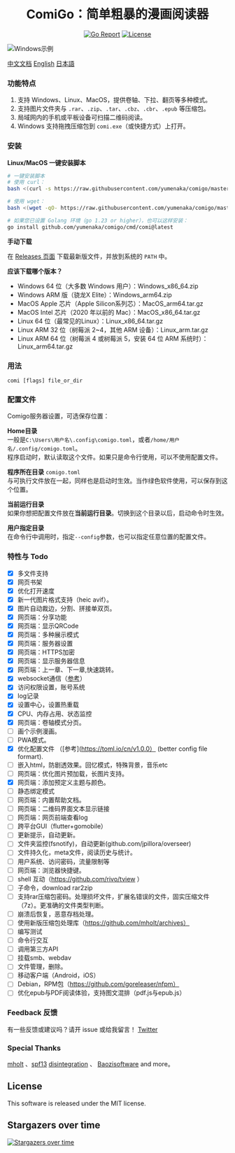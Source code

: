 <div align="center">

# ComiGo：简单粗暴的漫画阅读器

[![Go Report](https://goreportcard.com/badge/github.com/yumenaka/comi?style=flat-square)](https://goreportcard.com/report/github.com/yumenaka/comi)
[![License](https://img.shields.io/github/license/yumenaka/comi?style=flat-square&color=blue)](https://github.com/yumenaka/comigo/blob/main/LICENSE)

<!--
[![Downloads](https://img.shields.io/github/downloads/yumenaka/comi/total?style=flat-square&color=success)](https://github.com/yumenaka/comigo/releases)
<img src="https://raw.githubusercontent.com/yumenaka/comi/master/icon.ico" alt="ComiGo：简单粗暴的漫画阅读器" width="200">
-->
</div>

![Windows示例](https://www.yumenaka.net/wp-content/uploads/2020/08/sample.gif "Windows示例")

[中文文档](https://github.com/yumenaka/comigo/blob/master/README.md)  [English](https://github.com/yumenaka/comigo/blob/master/README_EN.md) [日本語](https://github.com/yumenaka/comigo/blob/master/README_JP.md)  

### 功能特点

1. 支持 Windows、Linux、MacOS，提供卷轴、下拉、翻页等多种模式。
2. 支持图片文件夹与 `.rar`、`.zip`、`.tar`、`.cbz`、`.cbr`、`.epub` 等压缩包。
3. 局域网内的手机或平板设备可扫描二维码阅读。
4. Windows 支持拖拽压缩包到 `comi.exe`（或快捷方式）上打开。

### 安装

**Linux/MacOS 一键安装脚本**

```bash
# 一键安装脚本
# 使用 curl：
bash <(curl -s https://raw.githubusercontent.com/yumenaka/comigo/master/get_comigo.sh)

# 使用 wget：
bash <(wget -qO- https://raw.githubusercontent.com/yumenaka/comigo/master/get_comigo.sh)

# 如果您已设置 Golang 环境（go 1.23 or higher），也可以这样安装：
go install github.com/yumenaka/comigo/cmd/comi@latest
```

**手动下载**

在 [Releases 页面](https://github.com/yumenaka/comigo/releases) 下载最新版文件，并放到系统的 `PATH` 中。

**应该下载哪个版本？**

- Windows 64 位（大多数 Windows 用户）：Windows_x86_64.zip
- Windows ARM 版（骁龙X Elite）：Windows_arm64.zip
- MacOS Apple 芯片（Apple Silicon系列芯）：MacOS_arm64.tar.gz
- MacOS Intel 芯片（2020 年以前的 Mac）：MacOS_x86_64.tar.gz
- Linux 64 位（最常见的Linux）：Linux_x86_64.tar.gz
- Linux ARM 32 位（树莓派 2~4，其他 ARM 设备）：Linux_arm.tar.gz
- Linux ARM 64 位（树莓派 4 或树莓派 5，安装 64 位 ARM 系统时）：Linux_arm64.tar.gz

### 用法

```
comi [flags] file_or_dir
```

### 配置文件

Comigo服务器设置，可选保存位置：

**Home目录**  
一般是`C:\Users\用户名\.config\comigo.toml`，或者`/home/用户名/.config/comigo.toml`。  
程序启动时，默认读取这个文件。如果只是命令行使用，可以不使用配置文件。

**程序所在目录**
`comigo.toml`  
与可执行文件放在一起，同样也是启动时生效。当作绿色软件使用，可以保存到这个位置。

**当前运行目录**  
如果你想把配置文件放在**当前运行目录**。切换到这个目录以后，启动命令时生效。

**用户指定目录**  
在命令行中调用时，指定`--config`参数，也可以指定任意位置的配置文件。

### 特性与 Todo

- [x] 多文件支持
- [x] 网页书架
- [x] 优化打开速度
- [x] 新一代图片格式支持（heic avif）。
- [x] 图片自动裁边，分割、拼接单双页。
- [x] 网页端：分享功能
- [x] 网页端：显示QRCode
- [x] 网页端：多种展示模式
- [x] 网页端：服务器设置
- [x] 网页端：HTTPS加密
- [x] 网页端：显示服务器信息
- [x] 网页端：上一章、下一章,快速跳转。
- [x] websocket通信（[参考](https://github.com/Unrud/remote-touchpad)）
- [x] 访问权限设置，账号系统
- [x] log记录
- [x] 设置中心，设置热重载
- [x] CPU、内存占用、状态监控
- [x] 网页端：卷轴模式分页。
- [ ] 画个示例漫画。
- [ ] PWA模式。
- [x] 优化配置文件 （[参考](<https://toml.io/cn/v1.0.0）> (better config file formart).
- [ ] 嵌入html，防剧透效果。回忆模式，特殊背景，音乐etc
- [ ] 网页端：优化图片预加载，长图片支持。
- [x] 网页端：添加预定义主题与颜色。
- [ ] 静态绑定模式
- [ ] 网页端：内置帮助文档。
- [ ] 网页端：二维码界面文本显示链接
- [ ] 网页端：网页前端查看log
- [ ] 跨平台GUI（flutter+gomobile）
- [ ] 更新提示，自动更新。
- [ ] 文件夹监控(fsnotify)，自动更新(github.com/jpillora/overseer)
- [ ] 文件持久化，meta文件，阅读历史与统计。
- [ ] 用户系统、访问密码，流量限制等
- [ ] 网页端：浏览器快捷键。
- [ ] shell 互动（<https://github.com/rivo/tview> ）
- [ ] 子命令，download rar2zip
- [ ] 支持rar压缩包密码。处理损坏文件，扩展名错误的文件，固实压缩文件（7z）。更准确的文件类型判断。
- [ ] 崩溃后恢复，恶意存档处理。
- [ ] 使用新版压缩包处理库（https://github.com/mholt/archives）
- [ ] 编写测试
- [ ] 命令行交互
- [ ] 调用第三方API
- [ ] 挂载smb、webdav
- [ ] 文件管理，删除。
- [ ] 移动客户端（Android，iOS）
- [ ] Debian，RPM包（<https://github.com/goreleaser/nfpm）>
- [ ] 优化epub与PDF阅读体验，支持图文混排（pdf.js与epub.js）

### Feedback 反馈
有一些反馈或建议吗？请开 issue 或给我留言！
[Twitter](https://x.com/yumenaka7)

### Special Thanks

[mholt](https://github.com/mholt)  、[spf13](https://github.com/spf13)  [disintegration](https://github.com/disintegration)   、 [Baozisoftware](https://github.com/Baozisoftware)  and more。

## License

This software is released under the MIT license.

## Stargazers over time

[![Stargazers over time](https://starchart.cc/yumenaka/comi.svg?variant=adaptive)](https://starchart.cc/yumenaka/comi)
